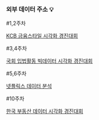 ### 외부 데이터 주소 💡

#1,2주차

[KCB 금융스타일 시각화 경진대회](https://dacon.io/competitions/official/82407/overview/description)

#3,4주차

[국회 입법활동 빅데이터 시각화 경진대회](https://dacon.io/competitions/official/235679/overview/description)

#5,6주차

[넷플릭스 데이터 분석](https://www.kaggle.com/shivamb/netflix-shows)

#10주차

[한국 부동산 데이터 시각화 경진대회](https://dacon.io/competitions/official/235724/overview/description)

